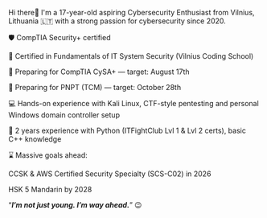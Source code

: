 Hi there👋 I'm a 17-year-old aspiring Cybersecurity Enthusiast from Vilnius, Lithuania 🇱🇹 with a strong passion for cybersecurity since 2020.

🛡️ CompTIA Security+ certified

🧠 Certified in Fundamentals of IT System Security (Vilnius Coding School)

🎯 Preparing for CompTIA CySA+ — target: August 17th

🎯 Preparing for PNPT (TCM) — target: October 28th

💻 Hands-on experience with Kali Linux, CTF-style pentesting and personal Windows domain controller setup

🐍 2 years experience with Python (ITFightClub Lvl 1 & Lvl 2 certs), basic C++ knowledge

⌛ Massive goals ahead:


  CCSK & AWS Certified Security Specialty (SCS-C02) in 2026

  HSK 5 Mandarin by 2028



“***I’m not just young. I’m way ahead.***” 😉
